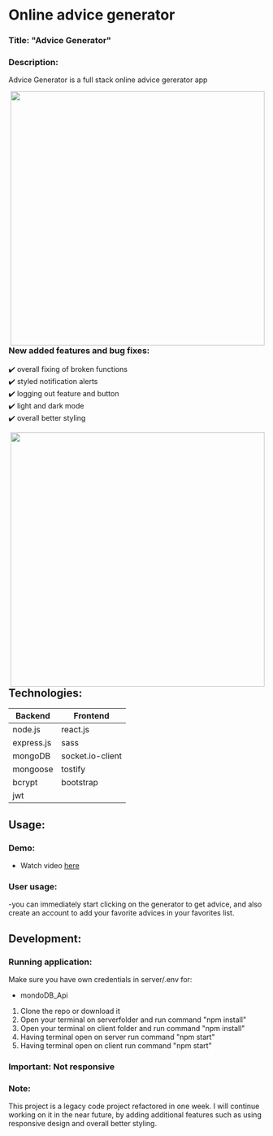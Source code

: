 # Online advice generator

### Title: "Advice Generator" 

### Description:
Advice Generator is a full stack online advice gererator app 

<img src="https://github.com/Vreij-Lal/Advice-Generator/blob/main/homepage.png" width = '500' align = "right"/><br>

### New added features and bug fixes:
:heavy_check_mark: overall fixing of broken functions <br>
:heavy_check_mark: styled notification alerts <br>
:heavy_check_mark: logging out feature and button<br>
:heavy_check_mark: light and dark mode<br>
:heavy_check_mark: overall better styling<br>

<img src="https://github.com/Vreij-Lal/Advice-Generator/blob/main/homepage%20light%20mode.png" width = '500' align = "right"/><br>

## Technologies: 
|Backend | Frontend |
| --- | --- |
| node.js | react.js |
| express.js |sass|
| mongoDB | socket.io-client| 
|mongoose| tostify|
|bcrypt|bootstrap|
|jwt||



## Usage: 

### Demo:
- Watch video [here](https://www.youtube.com/watch?v=HH8ess0OGc8)

### User usage:
-you can immediately start clicking on the generator to get advice, and also create an account to add your favorite advices in your favorites list.

## Development:

### Running application:
Make sure you have own credentials in server/.env for:

- mondoDB_Api 

1. Clone the repo or download it
2. Open your terminal on serverfolder and run command "npm install"
3. Open your terminal on client folder and run command "npm install"
4. Having terminal open on server run command "npm start"
5. Having terminal open on client run command "npm start"

### Important: Not responsive

### Note: 
This project is a legacy code project refactored in one week. I will continue working on it in the near future, by adding additional features such as using responsive design and overall better styling.

